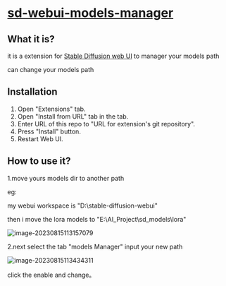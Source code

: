 # [sd-webui-models-manager](https://github.com/dhs964057117/sd-webui-models-manager)

## What it is?

it is a extension for [Stable Diffusion web UI](https://github.com/AUTOMATIC1111/stable-diffusion-webui) to manager your models path

can change your models path 

## Installation

1. Open "Extensions" tab.
2. Open "Install from URL" tab in the tab.
3. Enter URL of this repo to "URL for extension's git repository".
4. Press "Install" button.
5. Restart Web UI.

## How to use it?

1.move yours models dir to another path

eg:

my webui workspace is "D:\stable-diffusion-webui"

then i move the lora models to "E:\AI_Project\sd_models\lora"

![image-20230815113157079](C:\Users\dhs\AppData\Roaming\Typora\typora-user-images\image-20230815113157079.png)

2.next select the tab "models Manager" input your new path

![image-20230815113434311](C:\Users\dhs\AppData\Roaming\Typora\typora-user-images\image-20230815113434311.png)

click the enable and change。